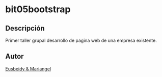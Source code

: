 # bit05bootstrap
## Descripción
Primer taller grupal desarrollo de pagina web de una empresa existente.

## Autor
[Eusbeidy & Mariangel](http://Wa.me/+573242056137)
